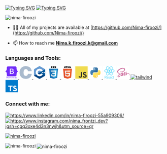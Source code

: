 [![Typing SVG](https://readme-typing-svg.demolab.com?font=Fira+Code&weight=500&size=32&pause=1000&color=127B0D&center=true&vCenter=true&width=1000&lines=🟢🟢🟢welcome+to+my+GitHub+profile🟢🟢🟢)](https://git.io/typing-svg)
[![Typing SVG](https://readme-typing-svg.demolab.com?font=Fira+Code&size=22&duration=4000&pause=1000&color=127B0D&center=true&vCenter=true&multiline=true&width=635&height=100&lines=👋++Hello!+I'm+Nima+Firoozi+;A+passionate+Front-End+developer)](https://git.io/typing-svg)

<p align="left"> <img src="https://komarev.com/ghpvc/?username=nima-firoozi&label=Profile%20views&color=0e75b6&style=flat" alt="nima-firoozi" /> </p>

- 👨‍💻 All of my projects are available at [https://github.com/Nima-firoozi/](https://github.com/Nima-firoozi/)

- 📫 How to reach me **Nima.k.firoozi.k@gmail.com**

<h3 align="left">Languages and Tools:</h3>
<p align="left"> <a href="https://getbootstrap.com" target="_blank" rel="noreferrer"> <img src="https://raw.githubusercontent.com/devicons/devicon/master/icons/bootstrap/bootstrap-plain-wordmark.svg" alt="bootstrap" width="40" height="40"/> </a> <a href="https://www.cprogramming.com/" target="_blank" rel="noreferrer"> <img src="https://raw.githubusercontent.com/devicons/devicon/master/icons/c/c-original.svg" alt="c" width="40" height="40"/> </a> <a href="https://www.w3schools.com/cpp/" target="_blank" rel="noreferrer"> <img src="https://raw.githubusercontent.com/devicons/devicon/master/icons/cplusplus/cplusplus-original.svg" alt="cplusplus" width="40" height="40"/> </a> <a href="https://www.w3schools.com/css/" target="_blank" rel="noreferrer"> <img src="https://raw.githubusercontent.com/devicons/devicon/master/icons/css3/css3-original-wordmark.svg" alt="css3" width="40" height="40"/> </a> <a href="https://www.w3.org/html/" target="_blank" rel="noreferrer"> <img src="https://raw.githubusercontent.com/devicons/devicon/master/icons/html5/html5-original-wordmark.svg" alt="html5" width="40" height="40"/> </a> <a href="https://developer.mozilla.org/en-US/docs/Web/JavaScript" target="_blank" rel="noreferrer"> <img src="https://raw.githubusercontent.com/devicons/devicon/master/icons/javascript/javascript-original.svg" alt="javascript" width="40" height="40"/> </a> <a href="https://www.python.org" target="_blank" rel="noreferrer"> <img src="https://raw.githubusercontent.com/devicons/devicon/master/icons/python/python-original.svg" alt="python" width="40" height="40"/> </a> <a href="https://reactjs.org/" target="_blank" rel="noreferrer"> <img src="https://raw.githubusercontent.com/devicons/devicon/master/icons/react/react-original-wordmark.svg" alt="react" width="40" height="40"/> </a> <a href="https://sass-lang.com" target="_blank" rel="noreferrer"> <img src="https://raw.githubusercontent.com/devicons/devicon/master/icons/sass/sass-original.svg" alt="sass" width="40" height="40"/> </a> <a href="https://tailwindcss.com/" target="_blank" rel="noreferrer"> <img src="https://www.vectorlogo.zone/logos/tailwindcss/tailwindcss-icon.svg" alt="tailwind" width="40" height="40"/> </a> <a href="https://www.typescriptlang.org/" target="_blank" rel="noreferrer"> <img src="https://raw.githubusercontent.com/devicons/devicon/master/icons/typescript/typescript-original.svg" alt="typescript" width="40" height="40"/> </a> </p>

<h3 align="left">Connect with me:</h3>
<p align="left">
<a href="https://linkedin.com/in/https://www.linkedin.com/in/nima-firoozi-55a909306/" target="blank"><img align="center" src="https://raw.githubusercontent.com/rahuldkjain/github-profile-readme-generator/master/src/images/icons/Social/linked-in-alt.svg" alt="https://www.linkedin.com/in/nima-firoozi-55a909306/" height="30" width="40" /></a>
<a href="https://instagram.com/https://www.instagram.com/nima_frontzi_dev?igsh=cgq3oxe4d3n3nwjh&utm_source=qr" target="blank"><img align="center" src="https://raw.githubusercontent.com/rahuldkjain/github-profile-readme-generator/master/src/images/icons/Social/instagram.svg" alt="https://www.instagram.com/nima_frontzi_dev?igsh=cgq3oxe4d3n3nwjh&utm_source=qr" height="30" width="40" /></a>
</p>

<p align="left"> <a href="https://github.com/ryo-ma/github-profile-trophy"><img src="https://github-profile-trophy.vercel.app/?username=nima-firoozi" alt="nima-firoozi" /></a> </p>

<p><img align="left" src="https://github-readme-stats.vercel.app/api/top-langs?username=nima-firoozi&show_icons=true&locale=en&layout=compact" alt="nima-firoozi" /></p>

<p>&nbsp;<img align="center" src="https://github-readme-stats.vercel.app/api?username=nima-firoozi&show_icons=true&locale=en" alt="nima-firoozi" /></p>
